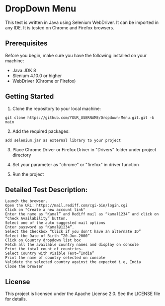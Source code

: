 # DropDown Menu

This test is written in Java using Selenium WebDriver. It can be imported in any IDE. It is tested on Chrome and Firefox browsers.


## Prerequisites

  Before you begin, make sure you have the following installed on your machine:

- Java JDK 8
- Slenium 4.10.0 or higher
- WebDriver (Chrome or Firefox) 



## Getting Started

1. Clone the repository to your local machine:

```terminal
git clone https://github.com/YOUR_USERNAME/Dropdown-Menu.git.git -b main
```

2. Add the required packages:

```terminal
add selenium.jar as external library to your project
```

3. Place Chrome Driver or Firefox Driver in "Drivers" folder under project directory
  
4. Set your parameter as "chrome" or "firefox" in driver function

4. Run the project


## Detailed Test Description: 
```terminal
Launch the browser.
Open the URL: https://mail.rediff.com/cgi-bin/login.cgi
Click on "Create a new account link"
Enter the name as “Kamal” and Rediff mail as “kamal1234” and click on “Check Availability” button.
Select one of the auto suggested mail options
Enter password as “Kamal@1234”.
Select the Checkbox “Click if you don't have an alternate ID”
Select the Date of Birth “20-Jun-2000”
Click on Country dropdown list box
Fetch all the available country names and display on console
Print the total count of countries.
Select Country with Visible Text=”India” 
Print the name of country selected on console
Validate the selected country against the expected i.e, India
Close the browser
```

## License

This project is licensed under the Apache License 2.0. See the LICENSE file for details.
